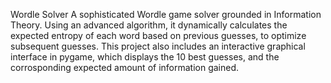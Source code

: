 Wordle Solver
A sophisticated Wordle game solver grounded in Information Theory. Using an advanced algorithm, it dynamically calculates the expected entropy of each word based on previous guesses, to optimize subsequent guesses. This project also includes an interactive graphical interface in pygame, which displays the 10 best guesses, and the corrosponding expected amount of information gained.
